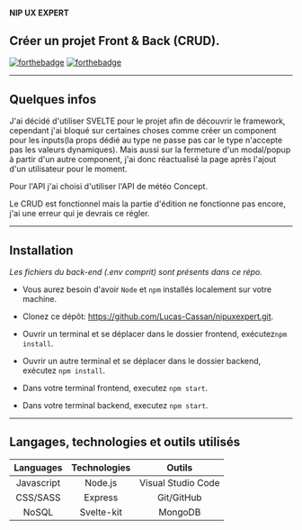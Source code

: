 #### **NIP UX EXPERT**
## **Créer un projet Front & Back (CRUD).**

[![forthebadge](https://forthebadge.com/images/badges/made-with-javascript.svg)](https://fr.wikipedia.org/wiki/JavaScript) [![forthebadge](https://forthebadge.com/images/badges/built-with-love.svg)](https://forthebadge.com)

---
## **Quelques infos**

J'ai décidé d'utiliser SVELTE pour le projet afin de découvrir le framework, cependant j'ai bloqué sur certaines choses comme créer un component pour les inputs(la props dédié au type ne passe pas car le type n'accepte pas les valeurs dynamiques). Mais aussi sur la fermeture d'un modal/popup à partir d'un autre component, j'ai donc réactualisé la page après l'ajout d'un utilisateur pour le moment.

Pour l'API j'ai choisi d'utiliser l'API de météo Concept.

Le CRUD est fonctionnel mais la partie d'édition ne fonctionne pas encore, j'ai une erreur qui je devrais ce régler.
___
## **Installation**

*Les fichiers du back-end (.env comprit) sont présents dans ce répo.*

* Vous aurez besoin d'avoir `Node` et `npm` installés localement sur votre machine.

* Clonez ce dépôt: https://github.com/Lucas-Cassan/nipuxexpert.git.  

* Ouvrir un terminal et se déplacer dans le dossier frontend, exécutez`npm install`.  
* Ouvrir un autre terminal et se déplacer dans le dossier backend, exécutez `npm install`.  

* Dans votre terminal frontend, executez `npm start`.  
* Dans votre terminal backend, executez `npm start`.  

---

## **Langages, technologies et outils utilisés**

|  **Languages**   |     **Technologies**       |           **Outils**           |
| :----------: | :--------:   | :------------------------: |
|  Javascript  |  Node.js     | Visual Studio Code |
|     CSS/SASS     |  Express  |                    Git/GitHub        |
|     NoSQL     |  Svelte-kit  |                    MongoDB        |

